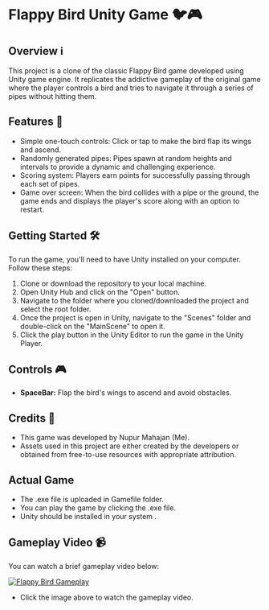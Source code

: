# Flappy Bird Unity Game 🐦🎮

## Overview ℹ️
This project is a clone of the classic Flappy Bird game developed using Unity game engine. It replicates the addictive gameplay of the original game where the player controls a bird and tries to navigate it through a series of pipes without hitting them.

## Features 🚀
- Simple one-touch controls: Click or tap to make the bird flap its wings and ascend.
- Randomly generated pipes: Pipes spawn at random heights and intervals to provide a dynamic and challenging experience.
- Scoring system: Players earn points for successfully passing through each set of pipes.
- Game over screen: When the bird collides with a pipe or the ground, the game ends and displays the player's score along with an option to restart.

## Getting Started 🛠️
To run the game, you'll need to have Unity installed on your computer. Follow these steps:

1. Clone or download the repository to your local machine.
2. Open Unity Hub and click on the "Open" button.
3. Navigate to the folder where you cloned/downloaded the project and select the root folder.
4. Once the project is open in Unity, navigate to the "Scenes" folder and double-click on the "MainScene" to open it.
5. Click the play button in the Unity Editor to run the game in the Unity Player.

## Controls 🎮
- **SpaceBar:** Flap the bird's wings to ascend and avoid obstacles.

## Credits 🙌
- This game was developed by Nupur Mahajan (Me).
- Assets used in this project are either created by the developers or obtained from free-to-use resources with appropriate attribution.

## Actual Game
- The .exe file is uploaded in Gamefile folder.
- You can play the game by clicking the .exe file.
-  Unity should be installed in your system .
  
## Gameplay Video 📹
You can watch a brief gameplay video below:

[![Flappy Bird Gameplay](thumbnail.png)](gameplayVideo.mp4)
- Click the image above to watch the gameplay video.
